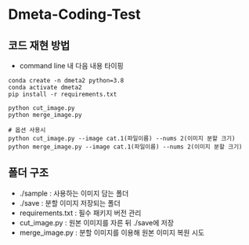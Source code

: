 # Dmeta-Coding-Test

## 코드 재현 방법
* command line 내 다음 내용 타이핑
~~~
conda create -n dmeta2 python=3.8
conda activate dmeta2
pip install -r requirements.txt

python cut_image.py
python merge_image.py

# 옵션 사용시
python cut_image.py --image cat.1(파일이름) --nums 2(이미지 분할 크기)
python merge_image.py --image cat.1(파일이름) --nums 2(이미지 분할 크기)
~~~

## 폴더 구조

- ./sample : 사용하는 이미지 담는 폴더
- ./save : 분할 이미지 저장되는 폴더 
- requirements.txt : 필수 패키지 버전 관리
- cut_image.py : 원본 이미지를 자른 뒤 ./save에 저장
- merge_image.py : 분할 이미지를 이용해 원본 이미지 복원 시도